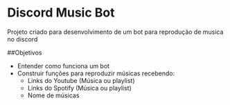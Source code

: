 # Discord Music Bot
Projeto criado para desenvolvimento de um bot para reprodução de musica no discord

##Objetivos
- Entender como funciona um bot
- Construir funções para reproduzir músicas recebendo:
  - Links do Youtube (Música ou playlist) 
  - Links do Spotify (Música ou playlist)
  - Nome de músicas
